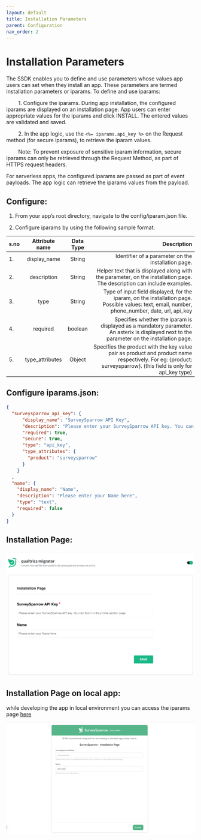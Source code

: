 ```yaml
---
layout: default
title: Installation Parameters
parent: Configuration
nav_order: 2
---
```

# **Installation Parameters**

The SSDK enables you to define and use parameters whose values app users can set when they install an app. These parameters are termed installation parameters or iparams. To define and use iparams:

&emsp;&emsp; 1. Configure the iparams. During app installation, the configured iparams are displayed on an installation page. App users can enter appropriate values for the iparams and click INSTALL. The entered values are validated and saved.

&emsp;&emsp; 2. In the app logic, use the `<%= iparams.api_key %>` on the Request method (for secure iparams), to retrieve the iparam values.

&emsp;&emsp; Note: To prevent exposure of sensitive iparam information, secure iparams can only be retrieved through the Request Method, as part of HTTPS request headers.

For serverless apps, the configured iparams are passed as part of event payloads. The app logic can retrieve the iparams values from the payload.

## **Configure:**

1. From your app’s root directory, navigate to the config/iparam.json file.

2. Configure iparams by using the following sample format.
 
|s.no| Attribute name | Data Type | Description |
| ------------- |:-------------:| :-------------: |-----:|
|1.| display_name | String | Identifier of a parameter on the installation page.|
|2.| description | String | Helper text that is displayed along with the parameter, on the installation page. The description can include examples. |
|3.| type | String | Type of input field displayed, for the iparam, on the installation page. Possible values: text, email, number, phone_number, date, url, api_key |
| 4.| required | boolean | Specifies whether the iparam is displayed as a mandatory parameter. An asterix is displayed next to the parameter on the installation page. |
| 5. | type_attributes | Object | Specifies the product with the key value pair as product and product name respectively. For eg: {product: surveysparrow}. (this field is only for api_key type)

## **Configure iparams.json:**

```json 
{
  "surveysparrow_api_key": {
      "display_name": "SurveySparrow API Key",
      "description": "Please enter your SurveySparrow API key. You can find it in the profile section page.",
      "required": true,
      "secure": true,
      "type": "api_key",
      "type_attributes": {
        "product": "surveysparrow"
      }
    }
  ,
  "name": {
    "display_name": "Name",
    "description": "Please enter your Name here",
    "type": "text",
    "required": false
  }
}

```

## **Installation Page:**

![image-4](../../assets/image4.png)

## **Installation Page on local app:**

while developing the app in local environment you can access the iparams page [here](https://localhost:30001/custom_configs)

![image-7](../../assets/image7.png)



